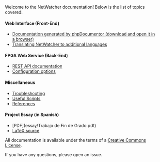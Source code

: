 Welcome to the NetWatcher documentation! Below is the list of topics covered.

#### Web Interface (Front-End)
* [Documentation generated by phpDocumentor (download and open it in a browser)](front-end/)
* [Translating NetWatcher to additional languages](wiki/Translation.md)

#### FPGA Web Service (Back-End)
* [REST API documentation](back-end/)
* [Configuration options](wiki/FPGA_Configuration.md)

#### Miscellaneous
* [Troubleshooting](wiki/Troubleshooting.md)
* [Useful Scripts](wiki/Scripts.md)
* [References](wiki/References.md)

#### Project Essay (in Spanish)
* [PDF](essay/Trabajo de Fin de Grado.pdf)
* [LaTeX source](essay/)
     
All documentation is available under the terms of a [Creative Commons License](http://creativecommons.org/licenses/by/4.0/legalcode).

If you have any questions, please open an issue.